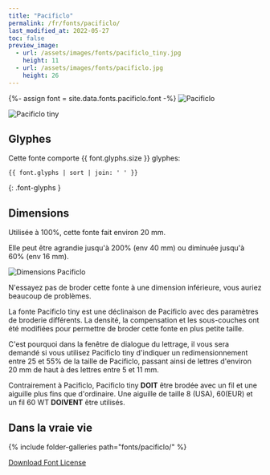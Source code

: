 ```yaml
---
title: "Pacificlo"
permalink: /fr/fonts/pacificlo/
last_modified_at: 2022-05-27
toc: false
preview_image:
  - url: /assets/images/fonts/pacificlo_tiny.jpg
    height: 11
  - url: /assets/images/fonts/pacificlo.jpg
    height: 26
---
```

{%- assign font = site.data.fonts.pacificlo.font -%}
![Pacificlo](/assets/images/fonts/pacificlo.jpg)

![Pacificlo tiny](/assets/images/fonts/pacificlo_tiny.jpg)

## Glyphes
Cette fonte comporte  {{ font.glyphs.size }} glyphes:

```
{{ font.glyphs | sort | join: ' ' }}
```
{: .font-glyphs }


## Dimensions

Utilisée à 100%, cette fonte fait environ 20 mm.

Elle peut être agrandie jusqu'à 200% (env 40 mm) ou diminuée jusqu'à 60% (env 16 mm).

![Dimensions Pacificlo](/assets/images/fonts/Sizing/pacificlosizing.jpg)

N'essayez pas de broder cette fonte à une dimension inférieure, vous auriez beaucoup de problèmes. 

La fonte Pacificlo tiny est une déclinaison de Pacificlo avec des paramètres de broderie différents. La densité, la compensation et les sous-couches ont été modifiées pour permettre de broder cette fonte en plus petite taille.

C'est pourquoi dans la fenêtre de dialogue du lettrage, il vous sera demandé  si vous utilisez Pacificlo tiny d'indiquer un redimensionnement entre 25 et 55% de la taille de Pacificlo, passant ainsi de lettres d'environ 20 mm de haut à des lettres entre 5 et 11 mm.


Contrairement à Pacificlo, Pacificlo tiny **DOIT** être brodée avec un fil et une aiguille plus fins que d'ordinaire. Une aiguille de taille 8 (USA), 60(EUR) et un fil 60 WT **DOIVENT** être utilisés.


## Dans la vraie vie
{% include folder-galleries path="fonts/pacificlo/" %}

[Download Font License](https://github.com/inkstitch/inkstitch/tree/main/fonts/pacificlo/LICENSE)

